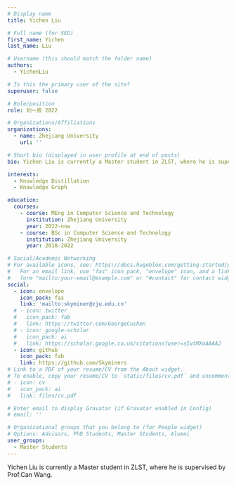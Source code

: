 ```yaml
---
# Display name
title: Yichen Liu

# Full name (for SEO)
first_name: Yichen
last_name: Liu

# Username (this should match the folder name)
authors:
  - YichenLiu

# Is this the primary user of the site?
superuser: false

# Role/position
role: 刘一辰 2022

# Organizations/Affiliations
organizations:
  - name: Zhejiang University
    url: ''

# Short bio (displayed in user profile at end of posts)
bio: Yichen Liu is currently a Master student in ZLST, where he is supervised by Prof.Can Wang.

interests:
  - Knowledge Distillation
  - Knowledge Graph

education:
  courses:
    - course: MEng in Computer Science and Technology
      institution: Zhejiang University
      year: 2022-now
    - course: BSc in Computer Science and Technology
      institution: Zhejiang University
      year: 2018-2022

# Social/Academic Networking
# For available icons, see: https://docs.hugoblox.com/getting-started/page-builder/#icons
#   For an email link, use "fas" icon pack, "envelope" icon, and a link in the
#   form "mailto:your-email@example.com" or "#contact" for contact widget.
social:
  - icon: envelope
    icon_pack: fas
    link: 'mailto:skyminer@zju.edu.cn'
  # - icon: twitter
  #   icon_pack: fab
  #   link: https://twitter.com/GeorgeCushen
  # - icon: google-scholar
  #   icon_pack: ai
  #   link: https://scholar.google.co.uk/citations?user=sIwtMXoAAAAJ
  - icon: github
    icon_pack: fab
    link: https://github.com/Skyminers
# Link to a PDF of your resume/CV from the About widget.
# To enable, copy your resume/CV to `static/files/cv.pdf` and uncomment the lines below.
# - icon: cv
#   icon_pack: ai
#   link: files/cv.pdf

# Enter email to display Gravatar (if Gravatar enabled in Config)
# email: ''

# Organizational groups that you belong to (for People widget)
# Options: Advisors, PhD Students, Master Students, Alumni
user_groups:
  - Master Students
---
```


Yichen Liu is currently a Master student in ZLST, where he is supervised by Prof.Can Wang.
